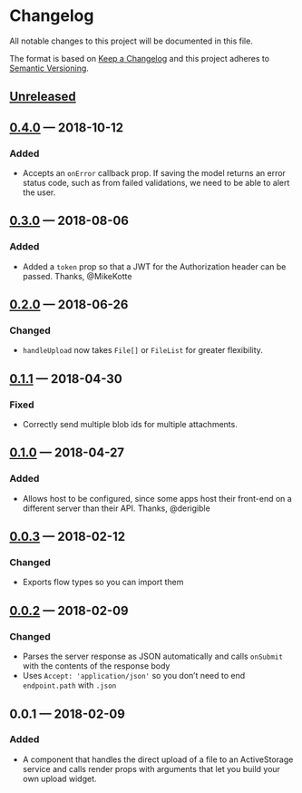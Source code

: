# Changelog

All notable changes to this project will be documented in this file.

The format is based on [Keep a Changelog](http://keepachangelog.com/en/1.0.0/) and this project adheres to [Semantic Versioning](http://semver.org/spec/v2.0.0.html).

## [Unreleased]

## [0.4.0] — 2018-10-12

### Added

* Accepts an `onError` callback prop. If saving the model returns an error status code, such as from failed validations, we need to be able to alert the user.

## [0.3.0] — 2018-08-06

### Added

* Added a `token` prop so that a JWT for the Authorization header can be passed. Thanks, @MikeKotte

## [0.2.0] — 2018-06-26

### Changed

* `handleUpload` now takes `File[]` or `FileList` for greater flexibility.

## [0.1.1] — 2018-04-30

### Fixed

* Correctly send multiple blob ids for multiple attachments.

## [0.1.0] — 2018-04-27

### Added

* Allows host to be configured, since some apps host their front-end on a different server than their API. Thanks, @derigible

## [0.0.3] — 2018-02-12

### Changed

* Exports flow types so you can import them

## [0.0.2] — 2018-02-09

### Changed

* Parses the server response as JSON automatically and calls `onSubmit` with the contents of the response body
* Uses `Accept: 'application/json'` so you don’t need to end `endpoint.path` with `.json`

## 0.0.1 — 2018-02-09

### Added

* A component that handles the direct upload of a file to an ActiveStorage service and calls render props with arguments that let you build your own upload widget.

[unreleased]: https://github.com/cbothner/react-activestorage-provider/compare/v0.4.0...HEAD
[0.4.0]: https://github.com/cbothner/react-activestorage-provider/compare/v0.3.0...v0.4.0
[0.3.0]: https://github.com/cbothner/react-activestorage-provider/compare/v0.2.0...v0.3.0
[0.2.0]: https://github.com/cbothner/react-activestorage-provider/compare/v0.1.1...v0.2.0
[0.1.1]: https://github.com/cbothner/react-activestorage-provider/compare/v0.1.0...v0.1.1
[0.1.0]: https://github.com/cbothner/react-activestorage-provider/compare/v0.0.3...v0.1.0
[0.0.3]: https://github.com/cbothner/react-activestorage-provider/compare/v0.0.2...v0.0.3
[0.0.2]: https://github.com/cbothner/react-activestorage-provider/compare/v0.0.1...v0.0.2
